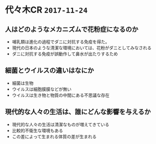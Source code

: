 # 代々木CR `2017-11-24`


## 人はどのようなメカニズムで花粉症になるのか

+ 哺乳類は進化の過程でダニに対抗する免疫を得た。
+ 現代の日本のような清潔な環境においては、花粉がダニとしてみなされる
+ ダニに対抗する免疫が誤動作して鼻水が出たりするため


## 細菌とウイルスの違いはなにか

+ 細菌は生物
+ ウイルスは細胞膜膜などが無い
+ ウイルスは生き物と物質の中間にある不思議な存在


## 現代的な人々の生活は、誰にどんな影響を与えるか

+ 現代的な人々の生活は清潔なものが増えてきている
+ 比較的不衛生な環境もある
+ この差によって生まれる体質の差が生まれる
